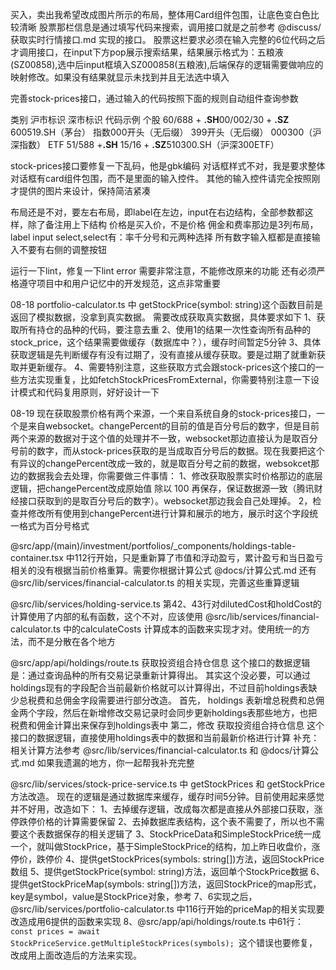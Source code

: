 买入，卖出我希望改成图片所示的布局，整体用Card组件包围，让底色变白色比较清晰
股票那栏信息是通过填写代码来搜索，调用接口就是之前参考 @discuss/获取实时行情接口.md 实现的接口。
股票这栏要求必须在输入完整的6位代码之后才调用接口，在input下方pop展示搜索结果，结果展示格式为：五粮液(SZ00858),选中后input框填入SZ000858(五粮液),后端保存的逻辑需要做响应的映射修改。如果没有结果就显示未找到并且无法选中填入

完善stock-prices接口，通过输入的代码按照下面的规则自动组件查询参数

类别​ ​沪市标识​ ​深市标识​ ​代码示例​
​个股​ 60/688 + ​**.SH**​ 00/002/30 + ​**.SZ**​ 600519.SH（茅台）
​指数​ 000开头（无后缀） 399开头（无后缀） 000300（沪深指数）
​ETF​ 51/588 + ​**.SH**​ 15/16 + ​**.SZ**​ 510300.SH（沪深300ETF）

stock-prices接口要修复一下乱码，他是gbk编码
对话框样式不对，我是要求整体对话框有card组件包围，而不是里面的输入控件。
其他的输入控件请完全按照刚才提供的图片来设计，保持简洁紧凑

布局还是不对，要左右布局，即label在左边，input在右边结构，全部参数都这样，除了备注用上下结构
价格是买入价，不是价格
佣金和费率那边是3列布局，label input select,select有：率千分号和元两种选择
所有数字输入框都是直接输入不要有右侧的调整按钮

运行一下lint，修复一下lint error
需要非常注意，不能修改原来的功能
还有必须严格遵守项目中和用户记忆中的开发规范，这点非常重要






08-18
portfolio-calculator.ts 中 getStockPrice(symbol: string)这个函数目前是返回了模拟数据，没拿到真实数据。
需要改成获取真实数据，具体要求如下
1、获取所有持仓的品种的代码，要注意去重
2、使用1的结果一次性查询所有品种的stock_price，这个结果需要做缓存（数据库中？），缓存时间暂定5分钟
3、具体获取逻辑是先判断缓存有没有过期了，没有直接从缓存获取。要是过期了就重新获取并更新缓存。
4、需要特别注意，这些获取方式会跟stock-prices这个接口的一些方法实现重复，比如fetchStockPricesFromExternal，你需要特别注意一下设计模式和代码复用原则，好好设计一下

08-19
现在获取股票价格有两个来源，一个来自系统自身的stock-prices接口，一个是来自websocket。changePercent的目前的值是百分号后的数字，但是目前两个来源的数据对于这个值的处理并不一致，websocket那边直接认为是取百分号前的数字，而从stock-prices获取的是当成取百分号后的数据。现在我要把这个有异议的changePercent改成一致的，就是取百分号之前的数据，websokcet那边的数据我会去处理，你需要做三件事情：
1、修改获取股票实时价格那边的底层逻辑，把changePercent改成原始值 除以 100 再保存，保证数据源一致（腾讯财经接口获取到的是取百分号后的数字）。websocket那边我会自己处理掉。
2，检查并修改所有使用到changePercent进行计算和展示的地方，展示时这个字段统一格式为百分号格式


@src/app/(main)/investment/portfolios/_components/holdings-table-container.tsx 中112行开始，只是重新算了市值和浮动盈亏，累计盈亏和当日盈亏相关的没有根据当前价格重算。需要你根据计算公式 @docs/计算公式.md 还有 @src/lib/services/financial-calculator.ts 的相关实现，完善这些重算逻辑

@src/lib/services/holding-service.ts 第42、43行对dilutedCost和holdCost的计算使用了内部的私有函数，这个不对，应该使用 @src/lib/services/financial-calculator.ts 中的calculateCosts 计算成本的函数来实现才对。使用统一的方法，而不是分散在各个地方


@src/app/api/holdings/route.ts 获取投资组合持仓信息 这个接口的数据逻辑是：通过查询品种的所有交易记录重新计算得出。
其实这个没必要，可以通过holdings现有的字段配合当前最新价格就可以计算得出，不过目前holdings表缺少总税费和总佣金字段需要进行部分改造。
首先， holdings 表新增总税费和总佣金两个字段，然后在新增修改交易记录时会同步更新holdings表那些地方，也把税费和佣金计算出来保存到holdings表中
第二，修改 获取投资组合持仓信息 这个接口的数据逻辑，直接使用holdings表中的数据和当前最新价格进行计算
补充：相关计算方法参考 @src/lib/services/financial-calculator.ts 和 @docs/计算公式.md 如果我遗漏的地方，你一起帮我补充完整



@src/lib/services/stock-price-service.ts 中 getStockPrices 和 getStockPrice方法改造。
现在的逻辑是通过数据库来缓存，缓存时间5分钟。目前使用起来感觉并不好用，改造如下：
1、去掉缓存逻辑，改成每次都是直接从外部接口获取，涨停跌停价格的计算需要保留
2、去掉数据库表结构，这个表不需要了，所以也不需要这个表数据保存的相关逻辑了
3、StockPriceData和SimpleStockPrice统一成一个，就叫做StockPrice，基于SimpleStockPrice的结构，加上昨日收盘价，涨停价，跌停价
4、提供getStockPrices(symbols: string[])方法，返回StockPrice数组
5、提供getStockPrice(symbol: string)方法，返回单个StockPrice数据
6、提供getStockPriceMap(symbols: string[])方法，返回StockPrice的map形式，key是symbol，value是StockPrice对象，参考
7、6实现之后，@src/lib/services/portfolio-calculator.ts 中116行开始的priceMap的相关实现要改造成用6提供的函数来实现
8、@src/app/api/holdings/route.ts 中61行：```const prices = await StockPriceService.getMultipleStockPrices(symbols); ```这个错误也要修复，改成用上面改造后的方法来实现。